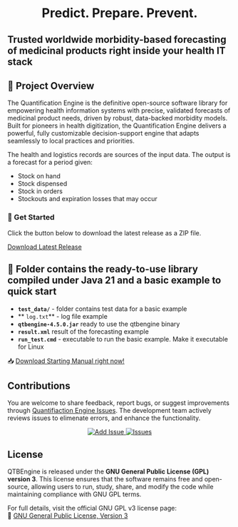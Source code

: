 <h1 align="center"><strong>Predict. Prepare. Prevent.</strong></h1>

## Trusted worldwide morbidity-based forecasting of medicinal products right inside your health IT stack
## 📌 Project Overview

The Quantification Engine is the definitive open-source software library for empowering health information systems with precise, validated forecasts of medicinal product needs, driven by robust, data-backed morbidity models. Built for pioneers in health digitization, the Quantification Engine delivers a powerful, fully customizable decision-support engine that adapts seamlessly to local practices and priorities.

The health and logistics records are sources of the input data. The output is a forecast for a period given:
-	Stock on hand
-	Stock dispensed
-	Stock in orders
-	Stockouts and expiration losses that may occur

### 🚀 Get Started
Click the button below to download the latest release as a ZIP file.

[Download Latest Release](https://github.com/Bureau-THETA/qtbengine/releases/latest)


## 📁 Folder contains the ready-to-use library compiled under Java 21 and a basic example to quick start

- **`test_data/`** - folder contains test data for a basic example 
- ** `log.txt`** - log file example
- **`qtbengine-4.5.0.jar`** ready to use the qtbengine binary
- **`result.xml`** result of the forecasting example
- **`run_test.cmd`** - executable to run the basic example. Make it executable for Linux

📥 [Download Starting Manual right now!](https://github.com/Bureau-THETA/qtbengine/raw/main/doc/Quick_Start.pdf)



## Contributions
You are welcome to share feedback, report bugs, or suggest improvements through [Quantifiaction Engine Issues](https://github.com/Bureau-THETA/qtbengine/issues). The development team actively reviews issues to elimenate errors, and enhance the functionality.
<p align="center">
  <a href="https://github.com/Bureau-THETA/qtbengine/issues/new" target="_blank">
    <img src="https://img.shields.io/badge/Add%20Issue-blue?style=for-the-badge" alt="Add Issue">
  </a>
  <a href="https://github.com/Bureau-THETA/qtbengine/issues" target="_blank">
    <img src="https://img.shields.io/badge/Issues-red?style=for-the-badge" alt="Issues">
  </a>
</p>

## License
QTBEngine is released under the **GNU General Public License (GPL) version 3**. This license ensures that the software remains free and open-source, allowing users to run, study, share, and modify the code while maintaining compliance with GNU GPL terms.  

For full details, visit the official GNU GPL v3 license page:  
🔗 [GNU General Public License, Version 3](https://www.gnu.org/licenses/gpl-3.0.en.html)  


